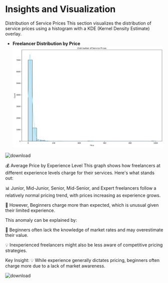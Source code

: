 # Insights and Visualization
Distribution of Service Prices
This section visualizes the distribution of service prices using a histogram with a KDE (Kernel Density Estimate) overlay.
- **Freelancer Distribution by Price**  
![image alt](https://raw.githubusercontent.com/youssefhusain/project-Data-Exploration/main/code%20Scrapping/img/Distribution%20of%20Service%20Prices.png)


![download](https://github.com/user-attachments/assets/a19ee305-ff81-4237-9c52-ee0eadf31387)



💰 Average Price by Experience Level
This graph shows how freelancers at different experience levels charge for their services. Here's what stands out:

📊 Junior, Mid-Junior, Senior, Mid-Senior, and Expert freelancers follow a relatively normal pricing trend, with prices increasing as experience grows.

🚨 However, Beginners charge more than expected, which is unusual given their limited experience.

This anomaly can be explained by:

🤔 Beginners often lack the knowledge of market rates and may overestimate their value.

💡 Inexperienced freelancers might also be less aware of competitive pricing strategies.

Key Insight: 💡 While experience generally dictates pricing, beginners often charge more due to a lack of market awareness.

![download](https://github.com/user-attachments/assets/9853f442-b218-4c2b-901b-bdb49b5e1fe7)

